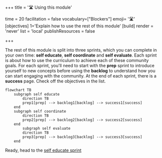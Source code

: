 +++
title = '🛣️ Using this module'

time = 20
facilitation = false
vocabulary=["Blockers"]
emoji= '🛣️'
[objectives]
1='Explain how to use the rest of this module'
[build]
  render = 'never'
  list = 'local'
  publishResources = false

+++

The rest of this module is split into three sprints, which you can complete in your own time: **self educate**, **self coordinate** and **self evaluate**. Each sprint is about how to use the curriculum to achieve each of these community goals. For each sprint, you'll need to start with the **prep** sprint to introduce yourself to new concepts before using the **backlog** to understand how you can start engaging with the community. At the end of each sprint, there is a **success** page. Check off the objectives in the list.

```mermaid
flowchart TB
    subgraph self educate
        direction TB
        prep1[prep] --> backlog1[backlog] --> success1[success]
    end
    subgraph self coordinate
        direction TB
        prep2[prep] --> backlog2[backlog] --> success2[success]
    end
        subgraph self evaluate
        direction TB
        prep3[prep] --> backlog3[backlog] --> success3[success]
    end
```

Ready, head to the [self educate sprint](../sprints/self-educate)
